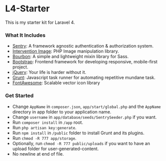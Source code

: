 L4-Starter
==========

This is my starter kit for Laravel 4.

### What It Includes

  * [Sentry](https://github.com/cartalyst/sentry): A framework agnostic authentication & authorization system.
  * [Intervention Image](https://github.com/Intervention/image): PHP Image manipulation library.
  * [Bourbon](http://bourbon.io/): A simple and lightweight mixin library for Sass.
  * [Bootstrap](http://getbootstrap.com/): Frontend framework for developing responsive, mobile-first project.
  * [jQuery](http://jquery.com/): Your life is harder without it.
  * [Grunt](http://gruntjs.com/): Javascript task runner for automating repetitive mundane task.
  * [FontAwesome](http://fortawesome.github.io/Font-Awesome/): Scalable vector icon library


### Get Started

  * Change `AppName` in `composer.json`, `app/start/global.php` and the `AppName` directory in app folder to your application name.
  * Change `username` in `app/database/seeds/SentrySeeder.php` if you want.
  * Run `composer install` in `/app` root.
  * Run `php artisan key:generate`.
  * Run `npm install` in `/public` folder to install Grunt and its plugins.
  * Run `chmod -R 777 app/storage`.
  * Optionally, run `chmod -R 777 public/uploads` if you want to have an upload folder for user-generated-content.
  * No newline at end of file.
